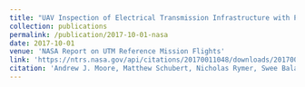 ```yaml
---
title: "UAV Inspection of Electrical Transmission Infrastructure with Path Conformance Autonomy and Lidar-based Geofences"
collection: publications
permalink: /publication/2017-10-01-nasa
date: 2017-10-01
venue: 'NASA Report on UTM Reference Mission Flights'
link: 'https://ntrs.nasa.gov/api/citations/20170011048/downloads/20170011048.pdf'
citation: 'Andrew J. Moore, Matthew Schubert, Nicholas Rymer, Swee Balachandran, Maria Consiglio, Cesar Munoz, <b>Josh Smith</b>, Dexter Lewis, and Paul Schneider. <i>UAV Inspection of Electrical Transmission Infrastructure with Path Conformance Autonomy and Lidar-based Geofences NASA Report on UTM Reference Mission Flights at Southern Company Flights November 2016.</i> No. L-20871. 2017.'
---
```


